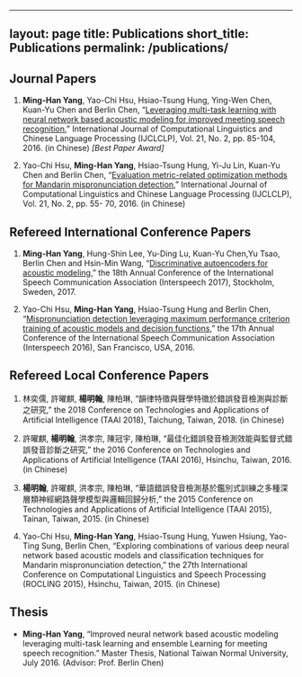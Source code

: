
---
layout: page
title: Publications
short_title: Publications
permalink: /publications/
---

## Journal Papers

1. __Ming-Han Yang__, Yao-Chi Hsu, Hsiao-Tsung Hung, Ying-Wen Chen, Kuan-Yu Chen and Berlin Chen,
“[Leveraging multi-task learning with neural network based acoustic modeling for improved meeting speech
recognition](https://aclanthology.org/O16-3006.pdf),” International Journal of Computational Linguistics and Chinese Language Processing
(IJCLCLP), Vol. 21, No. 2, pp. 85-104, 2016. (in Chinese) *[Best Paper Award]*

2. Yao-Chi Hsu, __Ming-Han Yang__, Hsiao-Tsung Hung, Yi-Ju Lin, Kuan-Yu Chen and Berlin Chen,
“[Evaluation metric-related optimization methods for Mandarin mispronunciation detection](https://aclanthology.org/O16-3004.pdf),” International
Journal of Computational Linguistics and Chinese Language Processing (IJCLCLP), Vol. 21, No. 2, pp. 55-
70, 2016. (in Chinese)

## Refereed International Conference Papers

1. __Ming-Han Yang__, Hung-Shin Lee, Yu-Ding Lu, Kuan-Yu Chen,Yu Tsao, Berlin Chen and Hsin-Min
Wang, “[Discriminative autoencoders for acoustic modeling](https://homepage.iis.sinica.edu.tw/papers/whm/20762-F.pdf),” the 18th Annual Conference of the
International Speech Communication Association (Interspeech 2017), Stockholm, Sweden, 2017.

2. Yao-Chi Hsu, __Ming-Han Yang__, Hsiao-Tsung Hung and Berlin Chen, “[Mispronunciation detection
leveraging maximum performance criterion training of acoustic models and decision functions](https://www.isca-speech.org/archive/pdfs/interspeech_2016/hsu16c_interspeech.pdf),” the 17th
Annual Conference of the International Speech Communication Association (Interspeech 2016), San
Francisco, USA, 2016.

## Refereed Local Conference Papers

1. 林奕儒, 許曜麒, __楊明翰__, 陳柏琳, “韻律特徵與聲學特徵於錯誤發音檢測與診斷之研究,” the 2018 Conference on Technologies and Applications of Artificial Intelligence (TAAI 2018), Taichung, Taiwan, 2018. (in Chinese)

2. 許曜麒, __楊明翰__, 洪孝宗, 陳冠宇, 陳柏琳, “最佳化錯誤發音檢測效能與監督式錯誤發音診斷之研究,” the 2016 Conference on Technologies and Applications of Artificial Intelligence (TAAI 2016), Hsinchu, Taiwan, 2016. (in Chinese)

3. __楊明翰__, 許曜麒, 洪孝宗, 陳柏琳, “華語錯誤發音檢測基於鑑別式訓練之多種深層類神經網路聲學模型與邏輯回歸分析,” the 2015 Conference on Technologies and Applications of Artificial Intelligence (TAAI 2015), Tainan, Taiwan, 2015. (in Chinese)

4. Yao-Chi Hsu, __Ming-Han Yang__, Hsiao-Tsung Hung, Yuwen Hsiung, Yao-Ting Sung, Berlin Chen, “Exploring combinations of various deep neural network based acoustic models and classification techniques for Mandarin mispronunciation detection,” the 27th International Conference on Computational Linguistics and Speech Processing (ROCLING 2015), Hsinchu, Taiwan, 2015. (in Chinese)


## Thesis

- __Ming-Han Yang__, “Improved neural network based acoustic modeling leveraging multi-task learning and ensemble Learning for meeting speech recognition.” Master Thesis, National Taiwan Normal University, July 2016. (Advisor: Prof. Berlin Chen)
